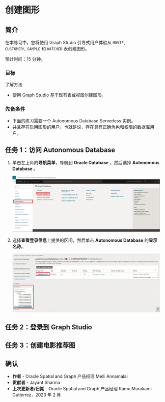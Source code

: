 # 创建图形

## 简介

在本练习中，您将使用 Graph Studio 引导式用户体验从 `MOVIE, CUSTOMER\_SAMPLE` 和 `WATCHED` 表创建图形。

预计时间：15 分钟。

### 目标

了解方法

*   使用 Graph Studio 基于现有表或视图创建图形。

### 先备条件

*   下面的练习需要一个 Autonomous Database Serverless 实例。
*   并且存在启用图形的用户。也就是说，存在具有正确角色和权限的数据库用户。

## 任务 1：访问 Autonomous Database

1.  单击左上角的**导航菜单**，导航到 **Oracle Database** ，然后选择 **Autonomous Database** 。
    
    ![导航到 Autonomous Database。](images/navigation-menu.png " ")
    
2.  选择**查看登录信息**上提供的区间，然后单击 **Autonomous Database** 的**显示名称**。
    
    ![在导航菜单中选择 Autonomous Database。](images/select-autonomous-database.png " ")
    

## 任务 2：登录到 Graph Studio

[](include:adb-goto-graph-studio.md)

## 任务 3：创建电影推荐图

[](include:adb-create-graph.md)

## 确认

*   **作者** - Oracle Spatial and Graph 产品经理 Melli Annamalai
*   **贡献者** - Jayant Sharma
*   **上次更新者/日期** - Oracle Spatial and Graph 产品经理 Ramu Murakami Gutierrez，2023 年 2 月